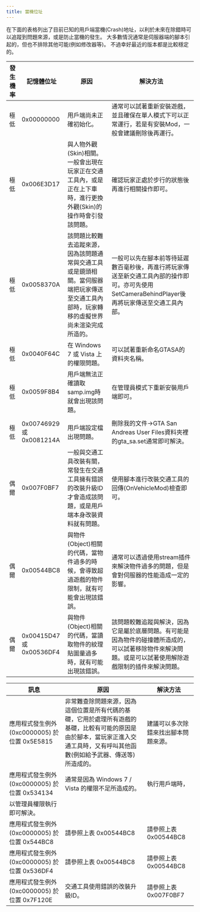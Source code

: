 ```yaml
---
title: 當機位址
---
```


在下面的表格列出了目前已知的用戶端當機(Crash)地址，以利於未來在除錯時可以追蹤到問題來源，或是防止當機的發生。
大多數情況通常是伺服器端的腳本引起的，但也不排除其他可能(例如修改器等)。
不過幸好最近的版本都是比較穩定的。

| 發生機率 | 記憶體位址                  | 原因                                                                                                                                                                                                                      | 解決方法                                                                                                                                                                                                                                                                             |
| --------- | ------------------------ | -------------------------------------------------------------------------------------------------------------------------------------------------------------------------------------------------------------------------- | ------------------------------------------------------------------------------------------------------------------------------------------------------------------------------------------------------------------------------------------------------------------------------------ |
| 極低      | 0x00000000               | 用戶端尚未正確初始化。                                                                                                                                                                                                 | 通常可以試著重新安裝遊戲，並且確保在單人模式下可以正常運行，若是有安裝Mod，一般會建議刪除後再運行。                                                                                                                                                                                           |
| 極低      | 0x006E3D17               | 與人物外觀(Skin)相關。 一般會出現在玩家正在交通工具內，或是正在上下車時，進行更換外觀(Skin)的操作時會引發該問題。                                                                                                     | 確認玩家正處於步行的狀態後再進行相關操作即可。                                                                                                                                                                                                                           |
| 極低      | 0x0058370A               | 該問題比較難去追蹤來源，因為該問題通常與交通工具或是鏡頭相關。當伺服器端把玩家傳送至交通工具內部時，玩家轉移的虛擬世界尚未渲染完成所造的。 | 一般可以先在腳本前等待延遲數百毫秒後，再進行將玩家傳送至新交通工具內部的操作即可。亦可先使用SetCameraBehindPlayer後再將玩家傳送至交通工具內部。                                                                                 |
| 極低      | 0x0040F64C               | 在 Windows 7 或 Vista 上的權限問題。                                                                                                            | 可以試著重新命名GTASA的資料夾名稱。                                                                                                                                                                                                                |
| 極低      | 0x0059F8B4               | 用戶端無法正確讀取samp.img時就會出現該問題。                                                                                                  | 在管理員模式下重新安裝用戶端即可。
                                                                                                                                                                                        |
| 極低      | 0x00746929 或 0x0081214A | 用戶端設定檔出現問題。                                                                                                                                                                                      | 刪除我的文件->GTA San Andreas User Files資料夾裡的gta_sa.set通常即可解決。                                                                                                                                                                                                                                                                                |
| 偶爾  | 0x007F0BF7               | 一般與交通工具改裝有關，常發生在交通工具擁有錯誤的改裝升級ID才會造成該問題，或是用戶端本身改裝資料就有問題。                         | 使用腳本進行改裝交通工具的回傳(OnVehicleMod)檢查即可。                                                                                                                                                                                      |
| 偶爾  | 0x00544BC8               | 與物件(Object)相關的代碼，當物件過多的時候，會導致超過遊戲的物件限制，就有可能會出現該錯誤。                                                                                                      | 通常可以透過使用stream插件來解決物件過多的問題，但是會對伺服器的性能造成一定的影響。                                                            |
| 偶爾  | 0x00415D47 或 0x00536DF4 | 與物件(Object)相關的代碼，當讀取物件的紋理貼圖量過多時，就有可能出現該錯誤。                                                                                                                                  | 該問題較難追蹤與解決，因為它是屬於底層問題。有可能是因為物件的碰撞體所造成的，可以試著移除物件來解決問題。或是可以試著使用解除遊戲限制的插件來解決問題。 |

| 訊息                          | 原因                                                                                                                                                                                                                                                                                                                                                                                                                                               | 解決方法                                         |
| -------------------------------- | --------------------------------------------------------------------------------------------------------------------------------------------------------------------------------------------------------------------------------------------------------------------------------------------------------------------------------------------------------------------------------------------------------------------------------------------------- | ------------------------------------------------ |
| 應用程式發生例外 (0xc0000005) 於位置 0x5E5815 | 非常難查除問題來源，因為這個位置是所有代碼的基礎，它用於處理所有遊戲的基礎，比較有可能的原因是由於腳本，當玩家正進入交通工具時，又有呼叫其他函數(例如給予武器、傳送等)所造成的。 | 建議可以多次除錯來找出腳本問題來源。                                                |
| 應用程式發生例外 (0xc0000005) 於位置 0x534134  | 通常是因為 Windows 7 / Vista 的權限不足所造成的。                                                                                                                                                                                                                                                                                                                                                                                                          | 執行用戶端時，
以管理員權限執行即可解決。 |
| 應用程式發生例外 (0xc0000005) 於位置 0x544BC8 | 請參照上表 0x00544BC8                                                                                                                                                                                                                                                                                                                                                                                                                                      | 請參照上表 0x00544BC8                                   |
| 應用程式發生例外 (0xc0000005) 於位置 0x536DF4 | 請參照上表 0x00544BC8                                                                                                                                                                                                                                                                                                                                                                                                                                      | 請參照上表 0x00544BC8                                   |
| 應用程式發生例外 (0xc0000005) 於位置 0x7F120E | 交通工具使用錯誤的改裝升級ID。                                                                                                                                                                                                                                                                                                                                                                                                                     | 請參照上表 0x007F0BF7               |
